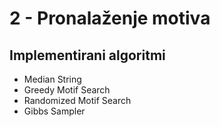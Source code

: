
# 2 - Pronalaženje motiva

## Implementirani algoritmi

* Median String
* Greedy Motif Search
* Randomized Motif Search
* Gibbs Sampler